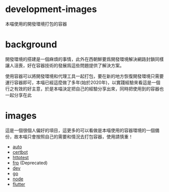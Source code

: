 # development-images

本喵使用的開發環境打包的容器

# background

開發環境的搭建是一個麻煩的事情，此外在西朝鮮要爲開發環境解決網路封鎖同樣讓人沮喪，好在容器技術的發展爲這些問題提供了解決方案。

使用容器可以將開發環境和代理工具一起打包，要在新的地方恢復開發環境只需要運行容器即可，本喵已經這麼做了多年(始於2020年)，以實踐經驗來看這是一個行之有效的好主意，於是本喵決定把自己的經驗分享出來，同時把使用到的容器也一起分享在此

# images

這是一個很個人偏好的項目，這更多的可以看做是本喵使用的容器環境的一個備份，故本喵只會按照自己的需要和情況去打包容器，使用請慎重！

- [auto](auto/README.md)
- [certbot](certbot/README.md)
- [httptest](httptest/README.md)
- [frp](frp/README.md) (Deprecated)
- [dev](dev/README.md)
- [go](go/README.md)
- [node](node/README.md)
- [flutter](flutter/README.md)
